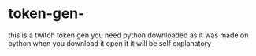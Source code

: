 # token-gen-
this is a twitch token gen
you need python downloaded as it was made on python
when you download it open it 
it will be self explanatory
